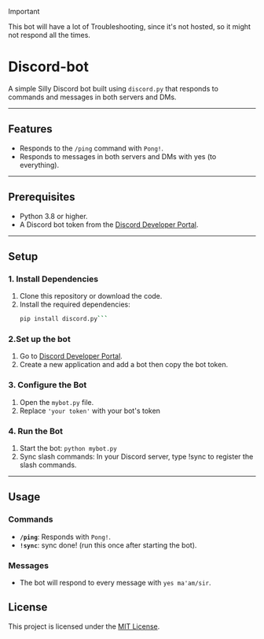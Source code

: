 > [!IMPORTANT]
> 
> This bot will have a lot of Troubleshooting, since it's not hosted, so it might not respond all the times.

# Discord-bot

A simple Silly Discord bot built using `discord.py` that responds to commands and messages in both servers and DMs.

---

## Features
- Responds to the `/ping` command with `Pong!`.
- Responds to messages in both servers and DMs with yes (to everything).

---

## Prerequisites
- Python 3.8 or higher.
- A Discord bot token from the [Discord Developer Portal](https://discord.com/developers/applications).

---

## Setup

### 1. Install Dependencies
1. Clone this repository or download the code.
2. Install the required dependencies:
   ```bash
   pip install discord.py```
   
### 2.Set up the bot
1. Go to [Discord Developer Portal](https://discord.com/developers/applications).
2. Create a new application and add a bot then copy the bot token.

### 3. Configure the Bot
1. Open the `mybot.py` file.
2. Replace `'your token'` with your bot's token

### 4. Run the Bot
1. Start the bot: `python mybot.py`
2. Sync slash commands: In your Discord server, type !sync to register the slash commands.
---

## Usage

### Commands
- **`/ping`**: Responds with `Pong!`.
- **`!sync`**: sync done! (run this once after starting the bot).

### Messages
- The bot will respond to every message with `yes ma'am/sir`.

## License
This project is licensed under the [MIT License](LICENSE).

